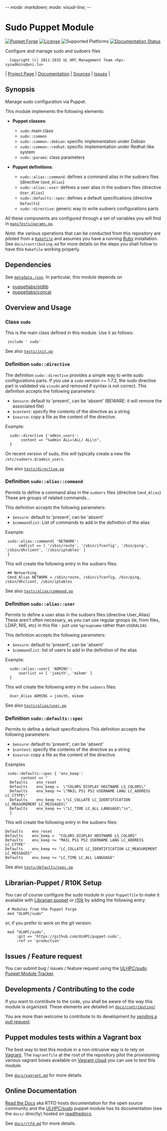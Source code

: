 -*- mode: markdown; mode: visual-line;  -*-

# Sudo Puppet Module 

[![Puppet Forge](http://img.shields.io/puppetforge/v/ULHPC/sudo.svg)](https://forge.puppetlabs.com/ULHPC/sudo)
[![License](http://img.shields.io/:license-gpl3.0-blue.svg)](LICENSE)
![Supported Platforms](http://img.shields.io/badge/platform-debian|redhat|centos-lightgrey.svg)
[![Documentation Status](https://readthedocs.org/projects/ulhpc-puppet-sudo/badge/?version=stable)](https://readthedocs.org/projects/ulhpc-puppet-sudo/?badge=stable)

Configure and manage sudo and sudoers files

      Copyright (c) 2011-2015 UL HPC Management Team <hpc-sysadmins@uni.lu>
      

| [Project Page](https://github.com/ULHPC/puppet-sudo) | [Documentation](http://ulhpc-puppet-sudo.readthedocs.org/en/latest/) | [Sources](https://github.com/ULHPC/puppet-sudo)  | [Issues](https://github.com/ULHPC/puppet-sudo/issues)  |

## Synopsis

Manage sudo configuration via Puppet.

This module implements the following elements: 

* __Puppet classes__:
    - `sudo`: main class 
    - `sudo::common` 
    - `sudo::common::debian`: specific implementation under Debian 
    - `sudo::common::redhat`: specific implementation under Redhat-like system 
    - `sudo::params`: class parameters 

* __Puppet definitions__: 
    - `sudo::alias::command`: defines a command alias in the sudoers files (directive `Cmnd_Alias`) 
    - `sudo::alias::user`: defines a user alias in the sudoers files (directive `User_Alias`) 
    - `sudo::defaults::spec`: defines a default specifications (directive `Defaults`) 
    - `sudo::directive`: generic way to write sudoers configurations parts

All these components are configured through a set of variables you will find in
[`manifests/params.pp`](manifests/params.pp). 

_Note_: the various operations that can be conducted from this repository are piloted from a [`Rakefile`](https://github.com/ruby/rake) and assumes you have a running [Ruby](https://www.ruby-lang.org/en/) installation.
See `docs/contributing.md` for more details on the steps you shall follow to have this `Rakefile` working properly. 

## Dependencies

See [`metadata.json`](metadata.json). In particular, this module depends on 

* [puppetlabs/stdlib](https://forge.puppetlabs.com/puppetlabs/stdlib)
* [puppetlabs/concat](https://forge.puppetlabs.com/puppetlabs/concat)

## Overview and Usage

### Class `sudo`

This is the main class defined in this module.
Use it as follows:

     include ' sudo'

See also [`tests/init.pp`](tests/init.pp)

### Definition `sudo::directive`

The definition `sudo::directive` provides a simple way to write sudo configurations parts.
If you use a `sudo` version >= 1.7.2, the sudo directive part is validated via
`visudo` and removed if syntax is not correct.
This definition accepts the following parameters:

* `$ensure`: default to 'present', can be 'absent' (BEWARE: it will remove the
  associated file) 
* `$content`: specify the contents of the directive as a string
* `$source`: copy a file as the content of the directive.

Example:

      sudo::directive {'admin_users':
           content => "%admin ALL=(ALL) ALL\n",
      }

On recent version of sudo, this will typically create a new file `/etc/sudoers.d/admin_users`.

See also [`tests/directive.pp`](tests/directive.pp)


### Definition `sudo::alias::command`

Permits to define a command alias in the `sudoers` files (directive `Cmnd_Alias`)
These are groups of related commands...

This definition accepts the following parameters:

* `$ensure`: default to 'present', can be 'absent' 
* `$commandlist`: List of commands to add in the definition of the alias

Example: 

     sudo::alias::command{ 'NETWORK':
          cmdlist => [ '/sbin/route', '/sbin/ifconfig', '/bin/ping', '/sbin/dhclient', '/sbin/iptables' ]
     }

This will create the following entry in the sudoers files:

     ## Networking
     Cmnd_Alias NETWORK = /sbin/route, /sbin/ifconfig, /bin/ping, /sbin/dhclient, /sbin/iptables

See also [`tests/alias/command.pp`](tests/alias/command.pp)

### Definition `sudo::alias::user`

Permits to define a user alias in the sudoers files (directive User_Alias)
These aren't often necessary, as you can use regular groups
(ie, from files, LDAP, NIS, etc) in this file - just use `%groupname`
rather than `USERALIAS`

This definition accepts the following parameters:

* `$ensure`: default to 'present', can be 'absent' 
* `$commandlist`: list of users to add in the definition of the alias

Example:

      sudo::alias::user{ 'ADMINS':
          userlist => [ 'jsmith', 'mikem' ]
      }

This will create the following entry in the `sudoers` files:

      User_Alias ADMINS = jsmith, mikem

See also [`tests/alias/user.pp`](tests/alias/user.pp)


### Definition `sudo::defaults::spec`

Permits to define a default specifications
This definition accepts the following parameters:

* `$ensure`: default to 'present', can be 'absent' 
* `$content`: specify the contents of the directive as a string
* `$source`: copy a file as the content of the directive.

Examples

     sudo::defaults::spec { 'env_keep':
           content => "
      Defaults    env_reset
      Defaults    env_keep =  \"COLORS DISPLAY HOSTNAME LS_COLORS\"
      Defaults    env_keep += \"MAIL PS1 PS2 USERNAME LANG LC_ADDRESS LC_CTYPE\"
      Defaults    env_keep += \"LC_COLLATE LC_IDENTIFICATION LC_MEASUREMENT LC_MESSAGES\"
      Defaults    env_keep += \"LC_TIME LC_ALL LANGUAGE\"\n",
      }

This will create the following entry in the sudoers files:

```
Defaults    env_reset
Defaults    env_keep =  "COLORS DISPLAY HOSTNAME LS_COLORS"
Defaults    env_keep += "MAIL PS1 PS2 USERNAME LANG LC_ADDRESS LC_CTYPE"
Defaults    env_keep += "LC_COLLATE LC_IDENTIFICATION LC_MEASUREMENT LC_MESSAGES"
Defaults    env_keep += "LC_TIME LC_ALL LANGUAGE"
```

See also [`tests/defaults/spec.pp`](tests/defaults/spec.pp)


## Librarian-Puppet / R10K Setup

You can of course configure the sudo module in your `Puppetfile` to make it available with [Librarian puppet](http://librarian-puppet.com/) or
[r10k](https://github.com/adrienthebo/r10k) by adding the following entry:

     # Modules from the Puppet Forge
     mod "ULHPC/sudo"

or, if you prefer to work on the git version: 

     mod "ULHPC/sudo", 
         :git => 'https://github.com/ULHPC/puppet-sudo',
         :ref => 'production' 

## Issues / Feature request

You can submit bug / issues / feature request using the [ULHPC/sudo Puppet Module Tracker](https://github.com/ULHPC/puppet-sudo/issues). 

## Developments / Contributing to the code 

If you want to contribute to the code, you shall be aware of the way this module is organized. 
These elements are detailed on [`docs/contributing/`](contributing/)

You are more than welcome to contribute to its development by [sending a pull request](https://help.github.com/articles/using-pull-requests). 

## Puppet modules tests within a Vagrant box

The best way to test this module in a non-intrusive way is to rely on [Vagrant](http://www.vagrantup.com/).
The `Vagrantfile` at the root of the repository pilot the provisioning various vagrant boxes available on [Vagrant cloud](https://atlas.hashicorp.com/boxes/search?utf8=%E2%9C%93&sort=&provider=virtualbox&q=svarrette) you can use to test this module.

See [`docs/vagrant.md`](vagrant.md) for more details. 

## Online Documentation

[Read the Docs](https://readthedocs.org/) aka RTFD hosts documentation for the open source community and the [ULHPC/sudo](https://github.com/ULHPC/puppet-sudo) puppet module has its documentation (see the `docs/` directly) hosted on [readthedocs](ulhpc-puppet-sudo.rtfd.org).

See [`docs/rtfd.md`](rtfd.md) for more details.
